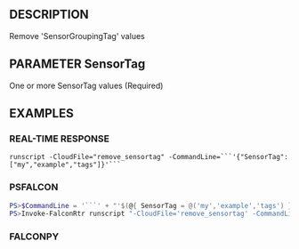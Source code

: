## DESCRIPTION
Remove 'SensorGroupingTag' values

## PARAMETER SensorTag
One or more SensorTag values (Required)

## EXAMPLES

### REAL-TIME RESPONSE
```
runscript -CloudFile="remove_sensortag" -CommandLine=```'{"SensorTag":["my","example","tags"]}'```
```
### PSFALCON
```powershell
PS>$CommandLine = '```' + "'$(@{ SensorTag = @('my','example','tags') } | ConvertTo-Json -Compress)'" + '```'
PS>Invoke-FalconRtr runscript "-CloudFile='remove_sensortag' -CommandLine=$CommandLine" -HostId <id>, <id>
```
### FALCONPY